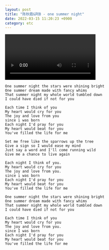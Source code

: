 ```yaml
---
layout: post
title: "陈秋霞&阿B - one summer night"
date: 2022-03-15 11:20:23 +0900
category: etc
---
```


<div class="video-container">
    <video id="player" class="video-js vjs-default-skin vjs-big-play-centered" data-json="/public/json/etc/陈秋霞&阿B - one summer night.json"></video>
</div>

```
One summer night the stars were shining bright
One summer dream made with fancy whims
That summer night my whole world tumbled down
I could have died if not for you

Each time I think of you
My heart would cry for you
The joy and love from you
since i was born
Each night I'd pray for you
My heart would beat for you
You've filled the life for me

Set me free like the sparrows up the tree
Give a sign so I would ease my mind
Just say a word and I'll come running wild
Give me a chance to live again

Each night I think of you.
My heart would cry for you
The joy and love from you.
since i was born
Each night I'd pray for you
My heart would beat for you
You've filled the life for me

One summer night the stars were shining bright
One summer dream made with fancy whims
That summer night my whole world tumbled down
I could have died if not for you

Each time I think of you
My heart would cry for you
The joy and love from you.
since I was born
Each night I'd pray for you
My heart would beat for you
You've filled the life for me
```